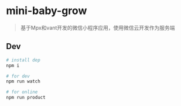 # mini-baby-grow

> 基于Mpx和vant开发的微信小程序应用，使用微信云开发作为服务端

## Dev

```bash
# install dep
npm i

# for dev
npm run watch

# for online
npm run product
```
